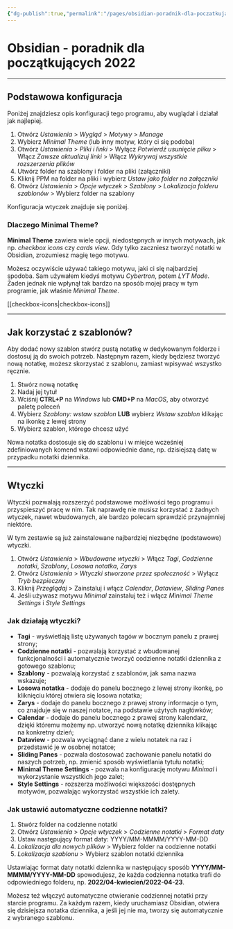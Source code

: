 ```yaml
---
{"dg-publish":true,"permalink":"/pages/obsidian-poradnik-dla-poczatkujacych-2022/","dgHomeLink":true,"dgPassFrontmatter":false}
---
```



# Obsidian - poradnik dla początkujących 2022

---

## Podstawowa konfiguracja

Poniżej znajdziesz opis konfiguracji tego programu, aby wuglądał i działał jak najlepiej.

1. Otwórz *Ustawienia* > *Wygląd* > *Motywy* > *Manage*
2. Wybierz *Minimal Theme* (lub inny motyw, który ci się podoba)
3. Otwórz *Ustawienia* > *Pliki i linki* > Wyłącz *Potwierdź usunięcie pliku* > Włącz *Zawsze aktualizuj linki* > Włącz *Wykrywaj wszystkie rozszerzenia plików*
4. Utwórz folder na szablony i folder na pliki (załączniki)
5. Kliknij PPM na folder na pliki i wybierz *Ustaw jako folder na załączniki*
6. Otwórz *Ustawienia* > *Opcje wtyczek* > *Szablony* > *Lokalizacja folderu szablonów* > Wybierz folder na szablony

Konfiguracja wtyczek znajduje się poniżej.

### Dlaczego Minimal Theme?

**Minimal Theme** zawiera wiele opcji, niedostępnych w innych motywach, jak np. *checkbox icons* czy *cards view*. Gdy tylko zaczniesz tworzyć notatki w Obsidian, zrozumiesz magię tego motywu.

Możesz oczywiście używać takiego motywu, jaki ci się najbardziej spodoba. Sam używałem kiedyś motywu *Cybertron*, potem *LYT Mode*. Żaden jednak nie wpłynął tak bardzo na sposób mojej pracy w tym programie, jak właśnie *Minimal Theme*.

[[checkbox-icons|checkbox-icons]]

---

## Jak korzystać z szablonów?

Aby dodać nowy szablon stwórz pustą notatkę w dedykowanym folderze i dostosuj ją do swoich potrzeb. Następnym razem, kiedy będziesz tworzyć nową notatkę, możesz skorzystać z szablonu, zamiast wpisywać wszystko ręcznie.

1. Stwórz nową notatkę
2. Nadaj jej tytuł
3. Wciśnij **CTRL+P** na *Windows* lub **CMD+P** na *MacOS*, aby otworzyć paletę poleceń
4. Wybierz *Szablony: wstaw szablon* **LUB** wybierz *Wstaw szablon* klikając na ikonkę z lewej strony
5. Wybierz szablon, którego chcesz użyć

Nowa notatka dostosuje się do szablonu i w miejce wcześniej zdefiniowanych komend wstawi odpowiednie dane, np. dzisiejszą datę w przypadku notatki dziennika.

---

## Wtyczki

Wtyczki pozwalają rozszerzyć podstawowe możliwości tego programu i przyspieszyć pracę w nim. Tak naprawdę nie musisz korzystać z żadnych wtyczek, nawet wbudowanych, ale bardzo polecam sprawdzić przynajmniej niektóre.

W tym zestawie są już zainstalowane najbardziej niezbędne (podstawowe) wtyczki.

1. Otwórz *Ustawienia* > *Wbudowane wtyczki* > Włącz *Tagi*, *Codzienne notatki*, *Szablony*, *Losowa notatka*, *Zarys*
2. Otwórz *Ustawienia* > *Wtyczki stworzone przez społeczność* > Wyłącz *Tryb bezpieczny*
3. Kliknij *Przeglądaj* > Zainstaluj i włącz *Calendar*, *Dataview*, *Sliding Panes*
4. Jeśli używasz motywu *Minimal* zainstaluj też i włącz *Minimal Theme Settings* i *Style Settings*

### Jak działają wtyczki?

- **Tagi** - wyświetlają listę używanych tagów w bocznym panelu z prawej strony;
- **Codzienne notatki** - pozwalają korzystać z wbudowanej funkcjonalności i automatycznie tworzyć codzienne notatki dziennika z gotowego szablonu;
- **Szablony** - pozwalają korzystać z szablonów, jak sama nazwa wskazuje;
- **Losowa notatka** - dodaje do panelu bocznego z lewej strony ikonkę, po kliknięciu której otwiera się losowa notatka;
- **Zarys** - dodaje do panelu bocznego z prawej strony informacje o tym, co znajduje się w naszej notatce, na podstawie użytych nagłówków;
- **Calendar** - dodaje do panelu bocznego z prawej strony kalendarz, dzięki któremu możemy np. utworzyć nową notatkę dziennika klikając na konkretny dzień;
- **Dataview** - pozwala wyciągnąć dane z wielu notatek na raz i przedstawić je w osobnej notatce;
- **Sliding Panes** - pozwala dostosować zachowanie panelu notatki do naszych potrzeb, np. zmienić sposób wyświetlania tytułu notatki;
- **Minimal Theme Settings** - pozwala na konfigurację motywu *Minimal* i wykorzystanie wszystkich jego zalet;
- **Style Settings** - rozszerza możliwości większości dostępnych motywów, pozwalając wykorzystać wszystkie ich zalety.

### Jak ustawić automatyczne codzienne notatki?

1. Stwórz folder na codzienne notatki
2. Otwórz *Ustawienia* > *Opcje wtyczek* > *Codzienne notatki* > *Format daty*
3. Ustaw następujący format daty: YYYY/MM-MMMM/YYYY-MM-DD
4. *Lokalizacja dla nowych plików* > Wybierz folder na codzienne notatki
5. *Lokalizacja szablonu* > Wybierz szablon notatki dziennika

Ustawiając format daty notatki dziennika w następujący sposób **YYYY/MM-MMMM/YYYY-MM-DD** spowodujesz, że każda codzienna notatka trafi do odpowiedniego folderu, np. **2022/04-kwiecień/2022-04-23**.

Możesz też włączyć automatyczne otwieranie codziennej notatki przy starcie programu. Za każdym razem, kiedy uruchamiasz Obsidian, otwiera się dzisiejsza notatka dziennika, a jeśli jej nie ma, tworzy się automatycznie z wybranego szablonu.
